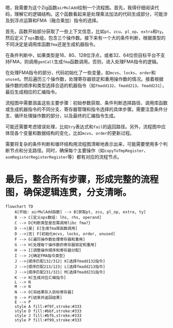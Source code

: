 嗯，我需要为这个Zig函数`airMulAdd`绘制一个流程图。首先，我得仔细阅读代码，理解它的逻辑结构。这个函数看起来是处理乘法加法的代码生成部分，可能涉及到浮点运算和FMA（融合乘加）指令的选择。

首先，函数开始部分获取了一些上下文信息，比如`pt`、`zcu`、`pl_op`、`extra`和`ty`。然后定义了`ops`数组，包含三个操作数。接下来有一个大的条件判断，根据类型的不同决定是调用库函数`fma`还是生成机器指令。

在条件判断中，如果类型是16、80、128位浮点，或者32、64位但目标平台不支持FMA，则调用`genCall`生成`fma`函数调用。否则，进入处理FMA指令的逻辑。

在处理FMA指令的部分，代码初始化了一些变量，如`mcvs`、`locks`、`order`和`unused`。然后遍历三个操作数，处理寄存器锁定和重用操作数的情况。接着根据操作数的顺序和类型选择合适的机器指令（如`fmadd132`、`fmadd213`、`fmadd231`），最后生成相应的汇编指令。

流程图中需要涵盖这些主要步骤：初始参数获取、条件判断选择路径、调用库函数或生成机器指令的不同分支、寄存器管理和指令选择的具体步骤。需要注意条件分支、循环处理操作数的部分，以及最终的汇编指令生成。

可能还需要考虑错误处理，比如`try`表达式和`fail`的返回路径。另外，流程图中应体现各个变量和数据结构的变化，比如`mcvs`、`order`的更新过程。

需要将复杂的条件判断和循环结构用流程图清晰地表示出来，可能需要使用多个判断节点和分支路径。同时，确保每个主要操作（如`copyToTmpRegister`、`asmRegisterRegisterRegister`等）都有对应的流程节点。

最后，整合所有步骤，形成完整的流程图，确保逻辑连贯，分支清晰。
================================================
```mermaid
flowchart TD
    A[开始: airMulAdd函数] --> B[获取pt, zcu, pl_op, extra, ty]
    B --> C[定义ops数组: lhs, rhs, operand]
    C --> D{判断类型是否需调用libc fma?}
    D -->|是| E[生成fma库函数调用]
    D -->|否| F[初始化mcvs, locks, order, unused]
    F --> G[遍历操作数处理寄存器和重用]
    G --> H[处理每个操作数的寄存器锁定和重用]
    H --> I[调整操作顺序和寄存器分配]
    I --> J{确定FMA指令类型}
    J -->|顺序匹配132/312| K[选择fmadd132指令]
    J -->|顺序匹配213/123| L[选择fmadd213指令]
    J -->|顺序匹配231/321| M[选择fmadd231指令]
    K --> N[生成对应汇编指令]
    L --> N
    M --> N
    N --> O[将结果存入目标寄存器]
    O --> P[结束并返回结果]
    E --> P
    style A fill:#f9f,stroke:#333
    style D fill:#bbf,stroke:#333
    style J fill:#bfb,stroke:#333
    style P fill:#f99,stroke:#333
```